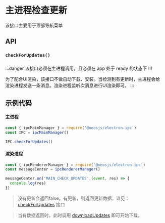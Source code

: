 # 主进程检查更新
该接口主要用于顶部导航菜单

## API
### `checkForUpdates()`
### 

:::danger
该接口必须在主进程调用，且必须在 app 处于 ready 的状态下 !!!

为了配合UI渲染，该接口不做自动下载、安装。当检测到有更新时，主进程会给渲染进程发送一条消息。渲染进程监听次消息进行UI渲染即可。
:::

## 示例代码
#### 主进程
```js
const { ipcMainManager } = require('@neosjs/electron-ipc')
const IPC = ipcMainManager()

IPC.checkForUpdates()
```

#### 渲染进程
```js
const { ipcRendererManager } = require('@neosjs/electron-ipc')
const messageCenter = ipcRendererManager()

messageCenter.on('MAIN_CHECK_UPDATES',(event, res) => {
  console.log(res)
})
```
> 没有更新会返回false。有更新，则返回更新数据。详见：[checkForUpdates](/updater/checkForUpdates.html#fan-hui-shu-ju) 接口

> 当有数据返回时，此时调用 [downloadUpdates](/updater/downloadUpdates.html) 即可开始下载。

